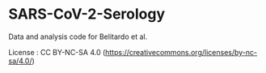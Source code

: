 # SARS-CoV-2-Serology
Data and analysis code for Belitardo et al.

License : CC BY-NC-SA 4.0 (https://creativecommons.org/licenses/by-nc-sa/4.0/)
